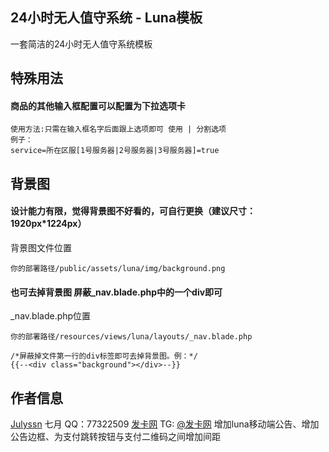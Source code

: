 ## 24小时无人值守系统 - Luna模板

一套简洁的24小时无人值守系统模板

## 特殊用法

#### 商品的其他输入框配置可以配置为下拉选项卡

```
使用方法:只需在输入框名字后面跟上选项即可 使用 | 分割选项
例子：
service=所在区服[1号服务器|2号服务器|3号服务器]=true
```

## 背景图

#### 设计能力有限，觉得背景图不好看的，可自行更换（建议尺寸：1920px*1224px）

背景图文件位置

```
你的部署路径/public/assets/luna/img/background.png
```

#### 也可去掉背景图 屏蔽_nav.blade.php中的一个div即可

_nav.blade.php位置

```
你的部署路径/resources/views/luna/layouts/_nav.blade.php
```

```
/*屏蔽掉文件第一行的div标签即可去掉背景图。例：*/
{{--<div class="background"></div>--}}
```

## 作者信息
[Julyssn](https://github.com/Julyssn) 七月 QQ：77322509
[发卡网](https://faka.win) TG: [@发卡网](https://t.me/super_faka_bot) 增加luna移动端公告、增加公告边框、为支付跳转按钮与支付二维码之间增加间距
